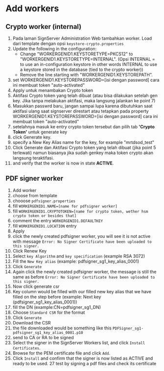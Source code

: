 # Add workers

## Crypto worker (internal)

1. Pada laman SignServer Administration Web tambahkan worker. Load dari template dengan opsi `keystore-crypto.properties`
2. Update the following in the configuration:
   * Change "WORKERGENID1.KEYSTORETYPE=PKCS12" to "WORKERGENID1.KEYSTORETYPE=INTERNAL". (Opsi INTERNAL = to use an in-configuration keystore in other words INTERNAL to use a keystore stored in the database (tied to the crypto worker))
   * Remove the line starting with "WORKERGENID1.KEYSTOREPATH".
3. set WORKERGENID1.KEYSTOREPASSWORD=[isi dengan password] cara ini membuat token "auto-activated"
4. Apply untuk menambakan Crypto token
5. Aktifasi Crypto token yang telah dibuat (atau bisa dilakukan setelah gen key. Jika tanpa melakukan aktifasi, maka langsung jalankan ke point 7)
6. Masukkan passwrd baru, jangan sampai lupa karena dibutuhkan saat aktifasi ulang saat signserver direstart atau tetapkan pada property WORKERGENID1.KEYSTOREPASSWORD=[isi dengan password] cara ini membuat token "auto-activated"
7. setelahnya masuk ke entry crypto token tersebut dan pilih tab **'Crypto Token'** untuk generate key
8. click Generate key.
9. specify a New Key Alias name for the key, for example "mrtdsod_test"
10. Click Generate dan Aktifasi Crypto token yang telah dibuat (jika point 5 terlewati) namun biasanya jika sudah genkey maka token crypto akan langsung teraktifasi.
11. and verify that the worker is now in state **ACTIVE**.


## PDF signer worker

1. Add worker 
2. choose from template
3. chooose `pdfsigner.properties`
4. fill `WORKERGENID1.NAME=[name for pdfsigner worker]`
5. fill `WORKERGENID1.CRYPTOTOKEN=[name for crypto token, wether hsm crypto token or besides that]`
6. comment the entry `WORKERGENID1.DEFAULTKEY`
7. fill `WORKERGENID1.LOCATION` entry
8. Apply
9. click the newly created pdfsigner worker, you will see it is not active with message `Error: No Signer Certificate have been uploaded to this signer.`
10. Click Renew Key
11. Select `key Algorithm` and `key specification` (example RSA 3072)
12. Fill the `New Key alias` (example: pdfsigner_sg1_key_alias_0001)
13. Click `Generate`
14. Again click the newly created pdfsigner worker, the message is still the same as before  `Error: No Signer Certificate have been uploaded to this signer.`
15. Now click generate csr
16. Key column would be filled with our filled new key alias that we have filled on the step before (example: Next key (pdfsigner_sg1_key_alias_0001))
17. fill the  DN (example:CN=pdfsigner_sg1_DN)
18. Choose `Standard CSR` for the format
19. Click `Generate`
20. Download the CSR
21. the file downloaded would be something like this `PDFSigner_sg1-pdfsigner_sg1_key_alias_0001.p10`
22. send to CA or RA to be signed
24. Select the signer in the SignServer Workers list, and click `Install Certificates`.
25. Browse for the PEM certificate file and click `Add`.
26. Click `Install` and confirm that the signer is now listed as ACTIVE and ready to be used.
27 test by signing a pdf files and check its certificate